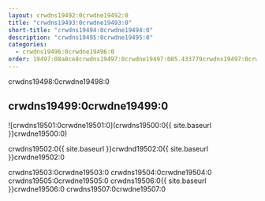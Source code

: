 ```yaml
---
layout: crwdns19492:0crwdne19492:0
title: "crwdns19493:0crwdne19493:0"
short-title: "crwdns19494:0crwdne19494:0"
description: "crwdns19495:0crwdne19495:0"
categories:
  - crwdns19496:0crwdne19496:0
order: 19497:08a8ce8crwdns19497:0crwdne19497:085.433779crwdns19497:0crwdne19497:07crwdns19497:0crwdne19497:0
---
```

crwdns19498:0crwdne19498:0

## crwdns19499:0crwdne19499:0

![crwdns19501:0crwdne19501:0](crwdns19500:0{{ site.baseurl }}crwdne19500:0)

crwdns19502:0{{ site.baseurl }}crwdnd19502:0{{ site.baseurl }}crwdne19502:0

crwdns19503:0crwdne19503:0 crwdns19504:0crwdne19504:0 crwdns19505:0crwdne19505:0 crwdns19506:0{{ site.baseurl }}crwdne19506:0 crwdns19507:0crwdne19507:0